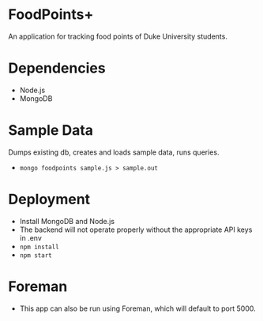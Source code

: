 FoodPoints+
====
An application for tracking food points of Duke University students.

Dependencies
====
* Node.js
* MongoDB

Sample Data
====
Dumps existing db, creates and loads sample data, runs queries.
* `mongo foodpoints sample.js > sample.out`

Deployment
====
* Install MongoDB and Node.js
* The backend will not operate properly without the appropriate API keys in .env
* `npm install`
* `npm start`

Foreman
====
* This app can also be run using Foreman, which will default to port 5000.